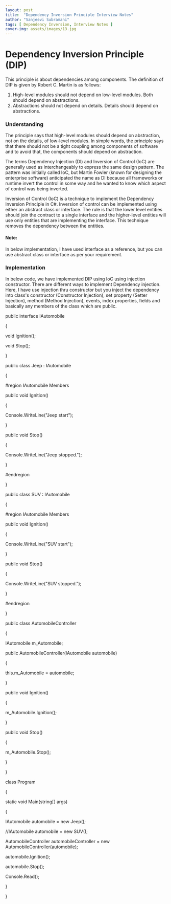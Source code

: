 ```yaml
---
layout: post
title:  "Dependency Inversion Principle Interview Notes"
author: "Sanjeevi Subramani"
tags: [ Dependency Inversion, Interview Notes ]
cover-img: assets/images/13.jpg
---
```

##
# Dependency Inversion Principle (DIP)

This principle is about dependencies among components. The definition of DIP is given by Robert C. Martin is as follows:

1. High-level modules should not depend on low-level modules. Both should depend on abstractions.
2. Abstractions should not depend on details. Details should depend on abstractions.

### **Understanding**

The principle says that high-level modules should depend on abstraction, not on the details, of low-level modules. In simple words, the principle says that there should not be a tight coupling among components of software and to avoid that, the components should depend on abstraction.

The terms Dependency Injection (DI) and Inversion of Control (IoC) are generally used as interchangeably to express the same design pattern. The pattern was initially called IoC, but Martin Fowler (known for designing the enterprise software) anticipated the name as DI because all frameworks or runtime invert the control in some way and he wanted to know which aspect of control was being inverted.

Inversion of Control (IoC) is a technique to implement the Dependency Inversion Principle in C#. Inversion of control can be implemented using either an abstract class or interface. The rule is that the lower level entities should join the contract to a single interface and the higher-level entities will use only entities that are implementing the interface. This technique removes the dependency between the entities.

#### **Note:**

In below implementation, I have used interface as a reference, but you can use abstract class or interface as per your requirement.

### **Implementation**

In below code, we have implemented DIP using IoC using injection constructor. There are different ways to implement Dependency injection. Here, I have use injection thru constructor but you inject the dependency into class&#39;s constructor (Constructor Injection), set property (Setter Injection), method (Method Injection), events, index properties, fields and basically any members of the class which are public.

public interface IAutomobile

{

void Ignition();

void Stop();

}

public class Jeep : IAutomobile

{

#region IAutomobile Members

public void Ignition()

{

Console.WriteLine(&quot;Jeep start&quot;);

}

public void Stop()

{

Console.WriteLine(&quot;Jeep stopped.&quot;);

}

#endregion

}

public class SUV : IAutomobile

{

#region IAutomobile Members

public void Ignition()

{

Console.WriteLine(&quot;SUV start&quot;);

}

public void Stop()

{

Console.WriteLine(&quot;SUV stopped.&quot;);

}

#endregion

}

public class AutomobileController

{

IAutomobile m\_Automobile;

public AutomobileController(IAutomobile automobile)

{

this.m\_Automobile = automobile;

}

public void Ignition()

{

m\_Automobile.Ignition();

}

public void Stop()

{

m\_Automobile.Stop();

}

}

class Program

{

static void Main(string[] args)

{

IAutomobile automobile = new Jeep();

//IAutomobile automobile = new SUV();

AutomobileController automobileController = new AutomobileController(automobile);

automobile.Ignition();

automobile.Stop();

Console.Read();

}

}
